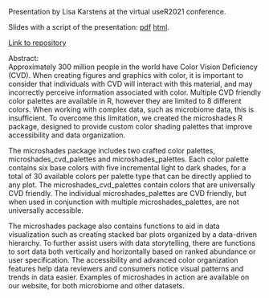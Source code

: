 Presentation by Lisa Karstens at the virtual useR2021 conference.   

Slides with a script of the presentation: [pdf](https://github.com/KarstensLab/Presentations/blob/main/useR2021/Microshades_presentation_UseR_2021.pdf) [html](https://karstenslab.github.io/Presentations/useR2021/Microshades_presentation_UseR_2021.html).   

[Link to repository](https://karstenslab.github.io/microshades)  

Abstract:    
Approximately 300 million people in the world have Color Vision Deficiency (CVD). When creating figures and graphics with color, it is important to consider that individuals with CVD will interact with this material, and may incorrectly perceive information associated with color. Multiple CVD friendly color palettes are available in R, however they are limited to 8 different colors. When working with complex data, such as microbiome data, this is insufficient. To overcome this limitation, we created the microshades R package, designed to provide custom color shading palettes that improve accessibility and data organization.    

The microshades package includes two crafted color palettes, microshades_cvd_palettes and microshades_palettes. Each color palette contains six base colors with five incremental light to dark shades, for a total of 30 available colors per palette type that can be directly applied to any plot. The microshades_cvd_palettes contain colors that are universally CVD friendly. The individual microshades_palettes are CVD friendly, but when used in conjunction with multiple microshades_palettes, are not universally accessible.   

The microshades package also contains functions to aid in data visualization such as creating stacked bar plots organized by a data-driven hierarchy. To further assist users with data storytelling, there are functions to sort data both vertically and horizontally based on ranked abundance or user specification. The accessibility and advanced color organization features help data reviewers and consumers notice visual patterns and trends in data easier. Examples of microshades in action are available on our website, for both microbiome and other datasets.  

